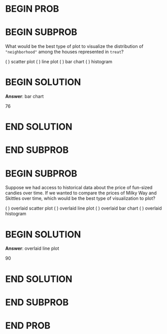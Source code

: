 # BEGIN PROB

# BEGIN SUBPROB

What would be the best type of plot to visualize the distribution of
`"neighborhood"` among the houses represented in `treat`?

( ) scatter plot
( ) line plot
( ) bar chart
( ) histogram

# BEGIN SOLUTION

**Answer**: bar chart

<average>76</average>

# END SOLUTION

# END SUBPROB

# BEGIN SUBPROB

Suppose we had access to historical data about the price of fun-sized
candies over time. If we wanted to compare the prices of Milky Way and
Skittles over time, which would be the best type of visualization to
plot?

( ) overlaid scatter plot
( ) overlaid line plot
( ) overlaid bar chart
( ) overlaid histogram

# BEGIN SOLUTION

**Answer**: overlaid line plot

<average>90</average>

# END SOLUTION

# END SUBPROB

# END PROB